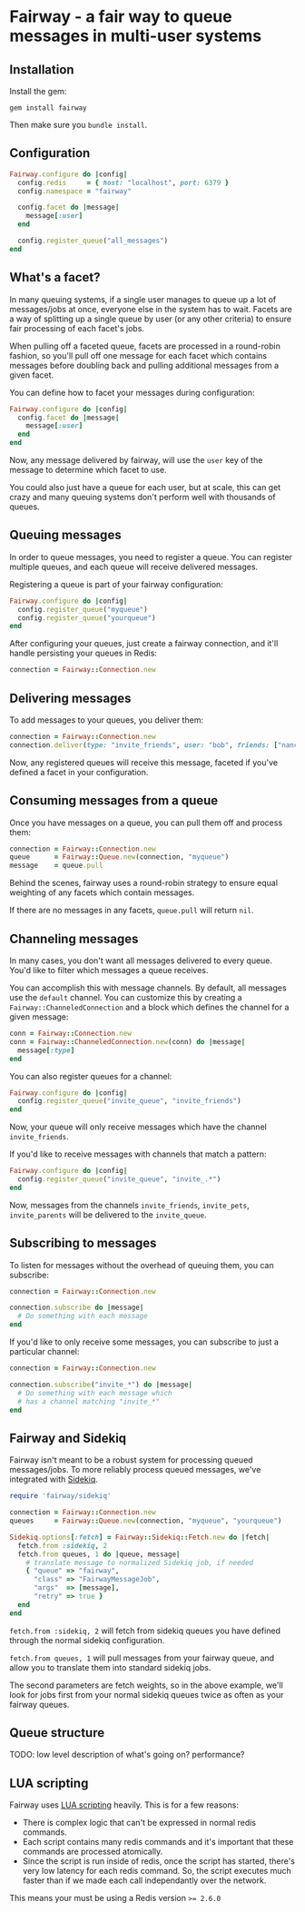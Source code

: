 # Fairway - a fair way to queue messages in multi-user systems

## Installation

Install the gem:

    gem install fairway

Then make sure you `bundle install`.

## Configuration

```ruby
Fairway.configure do |config|
  config.redis     = { host: "localhost", port: 6379 }
  config.namespace = "fairway"

  config.facet do |message|
    message[:user]
  end

  config.register_queue("all_messages")
end
```

## What's a facet?

In many queuing systems, if a single user manages to queue up a lot of messages/jobs at once,
everyone else in the system has to wait.  Facets are a way of splitting up a single queue by
user (or any other criteria) to ensure fair processing of each facet's jobs.

When pulling off a faceted queue, facets are processed in a round-robin fashion, so you'll pull
off one message for each facet which contains messages before doubling back and pulling
additional messages from a given facet.

You can define how to facet your messages during configuration:

```ruby
Fairway.configure do |config|
  config.facet do |message|
    message[:user]
  end
end
```

Now, any message delivered by fairway, will use the `user` key of the message to determine
which facet to use.

You could also just have a queue for each user, but at scale, this can get crazy and many
queuing systems don't perform well with thousands of queues.

## Queuing messages

In order to queue messages, you need to register a queue. You can register multiple queues,
and each queue will receive delivered messages.

Registering a queue is part of your fairway configuration:

```ruby
Fairway.configure do |config|
  config.register_queue("myqueue")
  config.register_queue("yourqueue")
end
```

After configuring your queues, just create a fairway connection,
and it'll handle persisting your queues in Redis:

```ruby
connection = Fairway::Connection.new
```

## Delivering messages

To add messages to your queues, you deliver them:

```ruby
connection = Fairway::Connection.new
connection.deliver(type: "invite_friends", user: "bob", friends: ["nancy", "john"])
```

Now, any registered queues will receive this message, faceted if you've defined
a facet in your configuration.

## Consuming messages from a queue

Once you have messages on a queue, you can pull them off and process them:

```ruby
connection = Fairway::Connection.new
queue      = Fairway::Queue.new(connection, "myqueue")
message    = queue.pull
```

Behind the scenes, fairway uses a round-robin strategy to ensure equal weighting of
any facets which contain messages.

If there are no messages in any facets, `queue.pull` will return `nil`.

## Channeling messages

In many cases, you don't want all messages delivered to every queue. You'd like
to filter which messages a queue receives.

You can accomplish this with message channels. By default, all messages use the `default`
channel. You can customize this by creating a `Fairway::ChanneledConnection` and
a block which defines the channel for a given message:

```ruby
conn = Fairway::Connection.new
conn = Fairway::ChanneledConnection.new(conn) do |message|
  message[:type]
end
```

You can also register queues for a channel:

```ruby
Fairway.configure do |config|
  config.register_queue("invite_queue", "invite_friends")
end
```

Now, your queue will only receive messages which have the channel `invite_friends`.

If you'd like to receive messages with channels that match a pattern:

```ruby
Fairway.configure do |config|
  config.register_queue("invite_queue", "invite_.*")
end
```

Now, messages from the channels `invite_friends`, `invite_pets`, `invite_parents` will
be delivered to the `invite_queue`.

## Subscribing to messages

To listen for messages without the overhead of queuing them, you can subscribe:

```ruby
connection = Fairway::Connection.new

connection.subscribe do |message|
  # Do something with each message
end
```

If you'd like to only receive some messages, you can subscribe to just a particular channel:

```ruby
connection = Fairway::Connection.new

connection.subscribe("invite_*") do |message|
  # Do something with each message which
  # has a channel matching "invite_*"
end
```

## Fairway and Sidekiq

Fairway isn't meant to be a robust system for processing queued messages/jobs. To more reliably
process queued messages, we've integrated with [Sidekiq](http://sidekiq.org/).

```ruby
require 'fairway/sidekiq'

connection = Fairway::Connection.new
queues     = Fairway::Queue.new(connection, "myqueue", "yourqueue")

Sidekiq.options[:fetch] = Fairway::Sidekiq::Fetch.new do |fetch|
  fetch.from :sidekiq, 2
  fetch.from queues, 1 do |queue, message|
    # translate message to normalized Sidekiq job, if needed
    { "queue" => "fairway",
      "class" => "FairwayMessageJob",
      "args"  => [message],
      "retry" => true }
  end
end
```

`fetch.from :sidekiq, 2` will fetch from sidekiq queues you have defined through the
normal sidekiq configuration.

`fetch.from queues, 1` will pull messages from your fairway queue, and allow you to translate
them into standard sidekiq jobs.

The second parameters are fetch weights, so in the above example, we'll look for jobs first from
your normal sidekiq queues twice as often as your fairway queues.

## Queue structure

TODO: low level description of what's going on? performance?

## LUA scripting

Fairway uses [LUA scripting](http://redis.io/commands/eval) heavily. This is for a few reasons:

* There is complex logic that can't be expressed in normal redis commands.
* Each script contains many redis commands and it's important that these
commands are processed atomically.
* Since the script is run inside of redis, once the script has started,
there's very low latency for each redis command.  So, the script executes
much faster than if we made each call independantly over the network.

This means your must be using a Redis version `>= 2.6.0`
